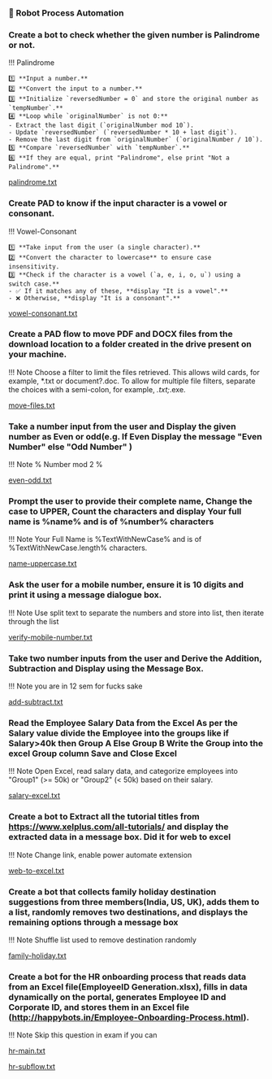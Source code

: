 ### 📄 Robot Process Automation

### Create a bot to check whether the given number is Palindrome or not. 

!!! Palindrome

    1️⃣ **Input a number.**  
    2️⃣ **Convert the input to a number.**  
    3️⃣ **Initialize `reversedNumber = 0` and store the original number as `tempNumber`.**  
    4️⃣ **Loop while `originalNumber` is not 0:**  
    - Extract the last digit (`originalNumber mod 10`).  
    - Update `reversedNumber` (`reversedNumber * 10 + last digit`).  
    - Remove the last digit from `originalNumber` (`originalNumber / 10`).  
    5️⃣ **Compare `reversedNumber` with `tempNumber`.**  
    6️⃣ **If they are equal, print "Palindrome", else print "Not a Palindrome".**  



[palindrome.txt](txt-files/palindrome.txt)

<div class="bright-line"></div>

### Create PAD to know if the input character is a vowel or consonant.

!!! Vowel-Consonant

    1️⃣ **Take input from the user (a single character).**  
    2️⃣ **Convert the character to lowercase** to ensure case insensitivity.  
    3️⃣ **Check if the character is a vowel (`a, e, i, o, u`) using a switch case.**  
    - ✅ If it matches any of these, **display "It is a vowel".**  
    - ❌ Otherwise, **display "It is a consonant".**  


[vowel-consonant.txt](txt-files/vowel-consonant.txt)

<div class="bright-line"></div>

### Create a PAD flow to move PDF and DOCX files from the download location to a folder created in the drive present on your machine.

!!! Note
    Choose a filter to limit the files retrieved. This allows 
    wild cards, for example, *.txt or document?.doc. To 
    allow for multiple file filters, separate the choices 
    with a semi-colon, for example, *.txt;*.exe. 

[move-files.txt](txt-files/move-files.txt)

<div class="bright-line"></div>

### Take a number input from the user and Display the given number as Even or odd(e.g. If Even Display the message "Even Number" else "Odd Number" )

!!! Note
    % Number mod 2 %

[even-odd.txt](txt-files/even-odd.txt)

<div class="bright-line"></div>

### Prompt the user to provide their complete name, Change the case to UPPER, Count the characters and display Your full name is %name% and is of %number% characters

!!! Note
    Your Full Name is %TextWithNewCase% and is of %TextWithNewCase.length% characters.

[name-uppercase.txt](txt-files/name-uppercase.txt)

<div class="bright-line"></div>

### Ask the user for a mobile number, ensure it is 10 digits and print it using a message dialogue box.

!!! Note
    Use split text to separate the numbers and store into list, then iterate through the list

[verify-mobile-number.txt](txt-files/verify-mobile-number.txt)

<div class="bright-line"></div>

### Take two number inputs from the user and Derive the Addition, Subtraction and Display using the Message Box.

!!! Note 
    you are in 12 sem for fucks sake

[add-subtract.txt](txt-files/add-subtract.txt)

<div class="bright-line"></div>

### Read the Employee Salary Data from the Excel As per the Salary value divide the Employee into the groups like if Salary>40k then Group A Else Group B Write the Group into the excel Group column Save and Close Excel

!!! Note 
    Open Excel, read salary data, and categorize employees into "Group1" (>= 50k) or "Group2" (< 50k) based on their salary.

[salary-excel.txt](txt-files/salary-excel.txt)

<div class="bright-line"></div>

### Create a bot to Extract all the tutorial titles from https://www.xelplus.com/all-tutorials/ and display the extracted data in a message box. Did it for web to excel

!!! Note
    Change link, enable power automate extension

[web-to-excel.txt](txt-files/web-to-excel.txt)

<div class="bright-line"></div>

### Create a bot that collects family holiday destination suggestions from three members(India, US, UK), adds them to a list, randomly removes two destinations, and displays the remaining options through a message box

!!! Note 
    Shuffle list used to remove destination randomly

[family-holiday.txt](txt-files/family-holiday.txt)

<div class="bright-line"></div>


### Create a bot for the HR onboarding process that reads data from an Excel file(EmployeeID Generation.xlsx), fills in data dynamically on the portal, generates Employee ID and Corporate ID, and stores them in an Excel file (http://happybots.in/Employee-Onboarding-Process.html).

!!! Note 
    Skip this question in exam if you can 

[hr-main.txt](txt-files/hr-main.txt)

[hr-subflow.txt](txt-files/hr-subflow.txt)


